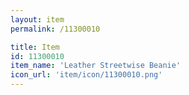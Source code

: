```yaml
---
layout: item
permalink: /11300010

title: Item
id: 11300010
item_name: 'Leather Streetwise Beanie'
icon_url: 'item/icon/11300010.png'
---
```

